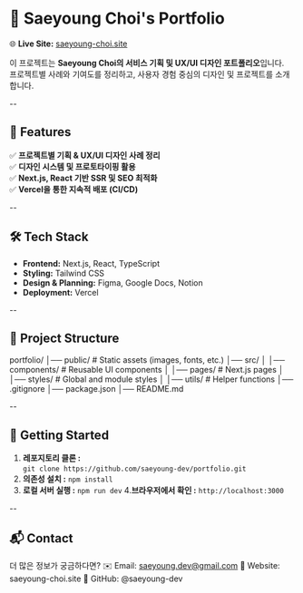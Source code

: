 # 🎨 Saeyoung Choi's Portfolio  

🌐 **Live Site:** [saeyoung-choi.site](https://saeyoung-choi.site)  

이 프로젝트는 **Saeyoung Choi의 서비스 기획 및 UX/UI 디자인 포트폴리오**입니다.  
프로젝트별 사례와 기여도를 정리하고, 사용자 경험 중심의 디자인 및 프로젝트를 소개합니다.  

--

## 📌 Features  
✅ **프로젝트별 기획 & UX/UI 디자인 사례 정리**  
✅ **디자인 시스템 및 프로토타이핑 활용**  
✅ **Next.js, React 기반 SSR 및 SEO 최적화**  
✅ **Vercel을 통한 지속적 배포 (CI/CD)**  

--

## 🛠 Tech Stack  
- **Frontend:** Next.js, React, TypeScript  
- **Styling:** Tailwind CSS  
- **Design & Planning:** Figma, Google Docs, Notion  
- **Deployment:** Vercel  

--

## 📂 Project Structure  
portfolio/
│── public/ # Static assets (images, fonts, etc.)
│── src/
│ │── components/ # Reusable UI components
│ │── pages/ # Next.js pages
│ │── styles/ # Global and module styles
│ │── utils/ # Helper functions
│── .gitignore
│── package.json
│── README.md


--

## 🚀 Getting Started  

1. **레포지토리 클론 :**  
   ```git clone https://github.com/saeyoung-dev/portfolio.git```
2. **의존성 설치 :**
   ```npm install```
3. **로컬 서버 실행 :**
   ```npm run dev```
4.**브라우저에서 확인 :**
   ```http://localhost:3000```

--

## 📬 Contact
더 많은 정보가 궁금하다면?
✉️ Email: saeyoung.dev@gmail.com
📌 Website: saeyoung-choi.site
👾 GitHub: @saeyoung-dev
